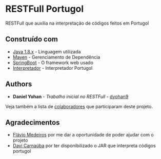# RESTFull Portugol

RESTFull que auxilia na interpretação de códigos feitos em Portugol

## Construído com

* [Java 1.8.x](https://java.com/) - Linguagem utilizada
* [Maven](https://maven.apache.org/) - Gerenciamento de Dependência
* [SpringBoot](http://spring.io/) - O framework web usado
* [Interpretador](https://sourceforge.net/projects/openalg/) - Interpretador Portugol

## Authors

* **Daniel Yohan** - *Trabalho inicial no RESTFull* - [dyohan9](https://github.com/dyohan9)

Veja também a lista de [colaboradores](https://github.com/dyohan9/RESTFull-Portugol/contributors) que participaram deste projeto. 

## Agradecimentos

* [Flávio Medeiros](https://github.com/fmotamedeiros) por me dar a oportunidade de poder ajudar com o projeto
* [Davi Carnaúba](https://github.com/davicarnauba) por ter disponibilizado o JAR que interpreta códigos portugol
